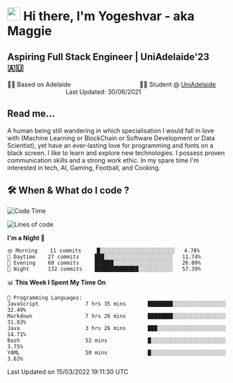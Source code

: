 <h1><img src="https://emojis.slackmojis.com/emojis/images/1531849430/4246/blob-sunglasses.gif?1531849430" width="30"/> Hi there, I'm Yogeshvar - aka Maggie</h1>

## Aspiring Full Stack Engineer | UniAdelaide'23 🇦🇺  
🏂🏻  Based on Adelaide &nbsp;&nbsp;&nbsp;&nbsp;&nbsp;&nbsp;&nbsp;&nbsp;&nbsp;&nbsp;&nbsp;&nbsp;&nbsp;&nbsp;&nbsp;&nbsp;&nbsp;&nbsp;&nbsp;&nbsp;&nbsp;&nbsp;&nbsp;&nbsp;&nbsp;&nbsp;&nbsp;&nbsp;&nbsp;&nbsp;&nbsp;&nbsp;&nbsp;&nbsp;&nbsp;&nbsp;&nbsp;&nbsp;&nbsp;👨‍💻 Student @ [UniAdelaide](https://www.adelaide.edu.au)   &nbsp;&nbsp;&nbsp;&nbsp;&nbsp;&nbsp;&nbsp;&nbsp;&nbsp;&nbsp;&nbsp;&nbsp;&nbsp;&nbsp;&nbsp;&nbsp;&nbsp;&nbsp;&nbsp;&nbsp;&nbsp;&nbsp;&nbsp;&nbsp;&nbsp;&nbsp;&nbsp;&nbsp;&nbsp;&nbsp;&nbsp;&nbsp; &nbsp;Last Updated: 30/06/2021

## Read me...

A human being still wandering in which specialisation I would fall in love with (Machine Learning or BlockChain or Software Development or Data Scientist), yet have an ever-lasting love for programming and fonts on a black screen. I like to learn and explore new technologies. I possess proven communication skills and a strong work ethic. In my spare time I'm interested in tech, AI, Gaming, Football, and Cooking.

## 🛠 When & What do I code ?  

<!--START_SECTION:waka-->
![Code Time](http://img.shields.io/badge/Code%20Time-1%2C269%20hrs%209%20mins-blue)

![Lines of code](https://img.shields.io/badge/From%20Hello%20World%20I%27ve%20Written-112%20Thousand%20lines%20of%20code-blue)

**I'm a Night 🦉** 

```text
🌞 Morning    11 commits     █░░░░░░░░░░░░░░░░░░░░░░░░   4.78% 
🌆 Daytime    27 commits     ███░░░░░░░░░░░░░░░░░░░░░░   11.74% 
🌃 Evening    60 commits     ██████░░░░░░░░░░░░░░░░░░░   26.09% 
🌙 Night      132 commits    ██████████████░░░░░░░░░░░   57.39%

```


📊 **This Week I Spent My Time On** 

```text
💬 Programming Languages: 
JavaScript               7 hrs 35 mins       ████████░░░░░░░░░░░░░░░░░   32.49% 
Markdown                 7 hrs 26 mins       ████████░░░░░░░░░░░░░░░░░   31.83% 
Java                     3 hrs 26 mins       ███░░░░░░░░░░░░░░░░░░░░░░   14.71% 
Bash                     52 mins             █░░░░░░░░░░░░░░░░░░░░░░░░   3.75% 
YAML                     50 mins             █░░░░░░░░░░░░░░░░░░░░░░░░   3.63%

```


 Last Updated on 15/03/2022 19:11:30 UTC
<!--END_SECTION:waka-->
